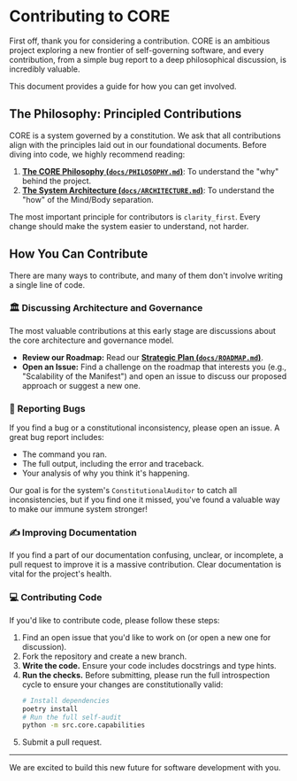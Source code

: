 # Contributing to CORE

First off, thank you for considering a contribution. CORE is an ambitious project exploring a new frontier of self-governing software, and every contribution, from a simple bug report to a deep philosophical discussion, is incredibly valuable.

This document provides a guide for how you can get involved.

## The Philosophy: Principled Contributions

CORE is a system governed by a constitution. We ask that all contributions align with the principles laid out in our foundational documents. Before diving into code, we highly recommend reading:

1.  **[The CORE Philosophy (`docs/PHILOSOPHY.md`)](docs/PHILOSOPHY.md)**: To understand the "why" behind the project.
2.  **[The System Architecture (`docs/ARCHITECTURE.md`)](docs/ARCHITECTURE.md)**: To understand the "how" of the Mind/Body separation.

The most important principle for contributors is `clarity_first`. Every change should make the system easier to understand, not harder.

## How You Can Contribute

There are many ways to contribute, and many of them don't involve writing a single line of code.

### 🏛️ Discussing Architecture and Governance

The most valuable contributions at this early stage are discussions about the core architecture and governance model.

-   **Review our Roadmap:** Read our **[Strategic Plan (`docs/ROADMAP.md`)](docs/ROADMAP.md)**.
-   **Open an Issue:** Find a challenge on the roadmap that interests you (e.g., "Scalability of the Manifest") and open an issue to discuss our proposed approach or suggest a new one.

### 🐞 Reporting Bugs

If you find a bug or a constitutional inconsistency, please open an issue. A great bug report includes:
-   The command you ran.
-   The full output, including the error and traceback.
-   Your analysis of why you think it's happening.

Our goal is for the system's `ConstitutionalAuditor` to catch all inconsistencies, but if you find one it missed, you've found a valuable way to make our immune system stronger!

### ✍️ Improving Documentation

If you find a part of our documentation confusing, unclear, or incomplete, a pull request to improve it is a massive contribution. Clear documentation is vital for the project's health.

### 💻 Contributing Code

If you'd like to contribute code, please follow these steps:

1.  Find an open issue that you'd like to work on (or open a new one for discussion).
2.  Fork the repository and create a new branch.
3.  **Write the code.** Ensure your code includes docstrings and type hints.
4.  **Run the checks.** Before submitting, please run the full introspection cycle to ensure your changes are constitutionally valid:
    ```bash
    # Install dependencies
    poetry install
    # Run the full self-audit
    python -m src.core.capabilities
    ```
5.  Submit a pull request.

---

We are excited to build this new future for software development with you.